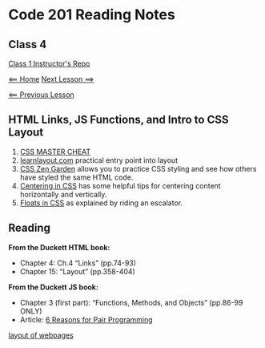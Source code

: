 # Code 201 Reading Notes

## Class 4 

[Class 1 Instructor's Repo](https://github.com/codefellows/seattle-201n21/tree/master/class-01)

[<== Home](README.md) [Next Lesson ==>](class-05.md)

[<== Previous Lesson](class-03.md)

## HTML Links, JS Functions, and Intro to CSS Layout

1. [CSS MASTER CHEAT](https://overapi.com/css)
2. [learnlayout.com](http://learnlayout.com) practical entry point into layout
3. [CSS Zen Garden](http://www.csszengarden.com/) allows you to practice CSS styling and see how others have styled the same HTML code.
4. [Centering in CSS](https://css-tricks.com/centering-css-complete-guide/) has some helpful tips for centering content horizontally and vertically.
5. [Floats in CSS](https://medium.freecodecamp.org/css-floats-explained-by-riding-an-escalator-57fa55232333) as explained by riding an escalator.


## Reading 

**From the Duckett HTML book:**
+ Chapter 4: Ch.4 “Links” (pp.74-93)
+ Chapter 15: “Layout” (pp.358-404)

**From the Duckett JS book:**
+ Chapter 3 (first part): “Functions, Methods, and Objects” (pp.86-99 ONLY)
+ Article: [6 Reasons for Pair Programming](https://www.codefellows.org/blog/6-reasons-for-pair-programming/)

[layout of webpages](http://htmlandcssbook.com/code-samples/chapter-15/)